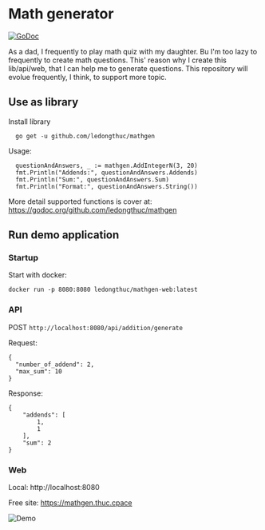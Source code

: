 # Math generator

[![GoDoc](https://godoc.org/github.com/ledongthuc/mathgen?status.svg)](https://godoc.org/github.com/ledongthuc/mathgen)

As a dad, I frequently to play math quiz with my daughter.
Bu I'm too lazy to frequently to create math questions. This' reason why I create this lib/api/web, that I can help me to generate questions.
This repository will evolue frequently, I think, to support more topic.

## Use as library

Install library

```
  go get -u github.com/ledongthuc/mathgen
```

Usage:

```
  questionAndAnswers, _ := mathgen.AddIntegerN(3, 20)
  fmt.Println("Addends:", questionAndAnswers.Addends)
  fmt.Println("Sum:", questionAndAnswers.Sum)
  fmt.Println("Format:", questionAndAnswers.String())
```

More detail supported functions is cover at: https://godoc.org/github.com/ledongthuc/mathgen

## Run demo application

### Startup

Start with docker:

```
docker run -p 8080:8080 ledongthuc/mathgen-web:latest
```

### API

POST `http://localhost:8080/api/addition/generate`

Request:
```
{
  "number_of_addend": 2,
  "max_sum": 10
}
```

Response:
```
{
    "addends": [
        1,
        1
    ],
    "sum": 2
}
```

### Web

Local: http://localhost:8080

Free site: https://mathgen.thuc.cpace

![Demo](https://user-images.githubusercontent.com/1828895/71580301-55574b00-2b00-11ea-9b2f-ace31dc5cbb7.gif)
